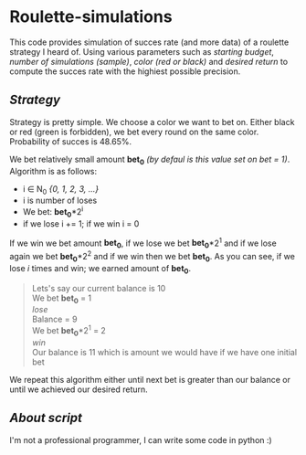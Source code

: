 **Roulette-simulations**
========================
This code provides simulation of succes rate (and more data) of a roulette strategy I heard of.
Using various parameters such as *starting budget*, *number of simulations (sample)*, *color (red or black)* and *desired return* to compute the succes rate with the highiest possible precision.

*Strategy*
----------
Strategy is pretty simple. We choose a color we want to bet on. Either black or red (green is forbidden), we bet every round on the same color. Probability of succes is 48.65%.  

We bet relatively small amount **bet<sub>0</sub>** *(by defaul is this value set on bet = 1)*. Algorithm is as follows:  
- i ∈ N<sub>0</sub> *{0, 1, 2, 3, ...}*
- i is number of loses
- We bet: __bet<sub>0</sub>__*2<sup>i</sup>
- if we lose i += 1; if we win i = 0

If we win we bet amount **bet<sub>0</sub>**, if we lose we bet __bet<sub>0</sub>__*2<sup>1</sup> and if we lose again we bet __bet<sub>0</sub>__*2<sup>2</sup> and if we win then we bet **bet<sub>0</sub>**.
As you can see, if we lose *i* times and win; we earned amount of **bet<sub>0</sub>**.

>Lets's say our current balance is 10  
>We bet __bet<sub>0</sub>__ = 1  
>*lose*  
>Balance = 9  
>We bet __bet<sub>0</sub>__*2<sup>1</sup> = 2  
>*win*  
>Our balance is 11 which is amount we would have if we have one initial bet  

We repeat this algorithm either until next bet is greater than our balance or until we achieved our desired return.

*About script*
--------------
I'm not a professional programmer, I can write some code in python :)  



